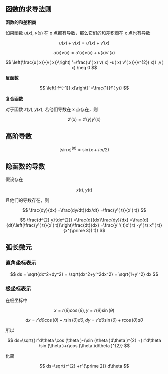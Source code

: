 ## 函数的求导法则

**函数的和差积商**

如果函数 $u( x) ,\ v( x)$ 在 x 点都有导数，那么它们的和差积商在 x 点也有导数

$$
u( x) +v( x) =u'( x) +v'( x)
$$

$$
u( x) v( x) =u'( x) v( x) +u( x) v'( x)
$$

$$
\left(\frac{u( x)}{v( x)}\right) '=\frac{u'( x) v( x) -u( x) v'( x)}{v^{2}( x)} ,v( x) \neq 0
$$

**反函数**

$$
\left[ f^{-1}( x)\right] '=\frac{1}{f'( y)}
$$

**复合函数**

对于函数 $z( y) ,y( x)$, 若他们导数在 x 点存在，则

$$
z'( x) =z'( y) y'( x)
$$



## 高阶导数

$$
[\sin x]^{( n)} =\sin( x+\pi n/2)
$$



## 隐函数的导数

假设存在

$$
x( t) ,y( t)
$$

且他们的导数存在，则

$$
\frac{dy}{dx} =\frac{dy/dt}{dx/dt} =\frac{y'( t)}{x'( t)}
$$

$$
\frac{d^{2} y}{dx^{2}} =\frac{d}{dx}\frac{dy}{dx} =\frac{d}{dt}\left(\frac{y'( t)}{x'( t)}\right)\frac{dt}{dx} =\frac{y''( t)x'( t) -y'( t) x''( t)}{x^{\prime 3}( t)}
$$

## 弧长微元

### 直角坐标表示

$$
ds = \sqrt{dx^2+dy^2} = \sqrt{dx^2+y'^2dx^2} = \sqrt{1+y'^2} dx
$$

### 极坐标表示

在极坐标中

$$
x=r(\theta)\cos(\theta), y=r(\theta)\sin(\theta)
$$

$$
dx=r'd\theta\cos(\theta) - r\sin(\theta)d\theta, dy=r'd\theta\sin(\theta) + r\cos(\theta)d\theta
$$

所以

$$
ds=\sqrt{( r'd\theta \cos (\theta )-r\sin (\theta )d\theta )^{2} +( r'd\theta \sin (\theta )+r\cos (\theta )d\theta )^{2}}
$$

化简

$$
ds=\sqrt{r^{2} +r^{\prime 2}} d\theta
$$